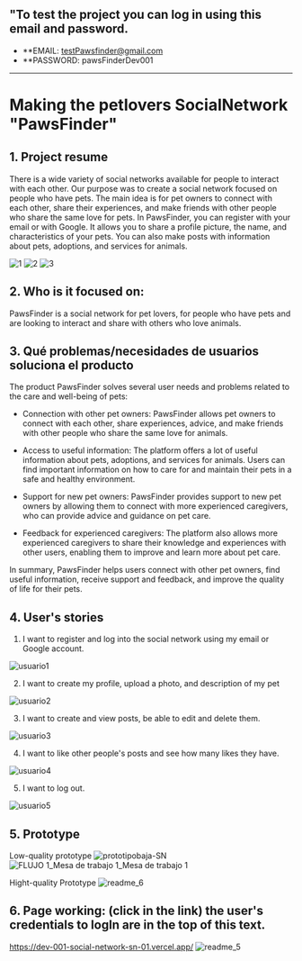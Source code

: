 ## "To test the project  you can log in using this email and password. 
* **EMAIL:  testPawsfinder@gmail.com
* **PASSWORD: pawsFinderDev001
_____________________________________________________________________________________________________________
# Making the petlovers SocialNetwork "PawsFinder"


## 1. Project resume

There is a wide variety of social networks available for people to interact with each other. Our purpose was to create a social network focused on people who have pets. The main idea is for pet owners to connect with each other, share their experiences, and make friends with other people who share the same love for pets.
In PawsFinder, you can register with your email or with Google. It allows you to share a profile picture, the name, and characteristics of your pets. You can also make posts with information about pets, adoptions, and services for animals.

![1](https://user-images.githubusercontent.com/109252463/208454161-90b409ac-90ae-42f3-b904-a5b95f663129.png)
![2](https://user-images.githubusercontent.com/109252463/208454191-2b3e3bbe-ed2f-470c-ab2f-ec7a1feca482.png)
![3](https://user-images.githubusercontent.com/109252463/208454217-9ce02cff-ace7-4f37-a3f6-52870fba3d30.png)

## 2. Who is it focused on:
PawsFinder is a social network for pet lovers, for people who have pets and are looking to interact and share with others who love animals. 

## 3. Qué problemas/necesidades de usuarios soluciona el producto

The product PawsFinder solves several user needs and problems related to the care and well-being of pets:

* Connection with other pet owners: PawsFinder allows pet owners to connect with each other, share experiences, advice, and make friends with other people who share the same love for animals.

* Access to useful information: The platform offers a lot of useful information about pets, adoptions, and services for animals. Users can find important information on how to care for and maintain their pets in a safe and healthy environment.

* Support for new pet owners: PawsFinder provides support to new pet owners by allowing them to connect with more experienced caregivers, who can provide advice and guidance on pet care.

* Feedback for experienced caregivers: The platform also allows more experienced caregivers to share their knowledge and experiences with other users, enabling them to improve and learn more about pet care.

In summary, PawsFinder helps users connect with other pet owners, find useful information, receive support and feedback, and improve the quality of life for their pets.

## 4. User's stories

1. 	I want to register and log into the social network using my email or Google account.

![usuario1](https://user-images.githubusercontent.com/109252463/208457169-f4b517bb-8e8e-42bb-a6db-ff98bbe0319e.png)
	
2.	I want to create my profile, upload a photo, and description of my pet

![usuario2](https://user-images.githubusercontent.com/109252463/208458537-95c568c7-ddfd-43b4-a198-97672a079aae.png)

3.	I want to create and view posts, be able to edit and delete them.

![usuario3](https://user-images.githubusercontent.com/109252463/208458567-56391e14-3513-48ce-b97b-e0c947a69040.png)

4.	I want to like other people's posts and see how many likes they have.

![usuario4](https://user-images.githubusercontent.com/109252463/208458607-c2282fce-61f6-4067-9eec-918e943d1473.png)

5.	 I want to log out.

![usuario5](https://user-images.githubusercontent.com/109252463/208458646-7b2e2401-6411-4fa5-9545-999e88c338cf.png)

## 5. Prototype
Low-quality prototype
![prototipobaja-SN](https://user-images.githubusercontent.com/109252463/208455504-37ef5ab9-fcc9-4b22-a10b-b9397a76556d.png)
![FLUJO 1_Mesa de trabajo 1_Mesa de trabajo 1](https://user-images.githubusercontent.com/109252463/208455522-afcc7640-a7fb-4eaa-99d5-44963861d4ce.png)

Hight-quality Prototype
![readme_6](https://user-images.githubusercontent.com/109252463/208455489-40aad6cf-2e01-4758-9f0d-dba156a07edc.png)


## 6. Page working: (click in the link) the user's credentials to logIn are in the top of this text.

https://dev-001-social-network-sn-01.vercel.app/
![readme_5](https://user-images.githubusercontent.com/109252463/208455549-b012c13d-72bd-4c25-990f-71a2bf080293.png)
